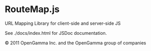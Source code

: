 RouteMap.js
===========

URL Mapping Library for client-side and server-side JS

See ./docs/index.html for JSDoc documentation.

&copy; 2011 OpenGamma Inc. and the OpenGamma group of companies